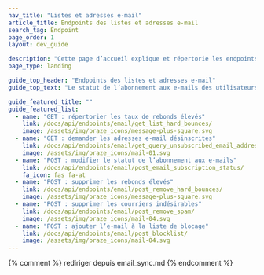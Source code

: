 ```yaml
---
nav_title: "Listes et adresses e-mail"
article_title: Endpoints des listes et adresses e-mail
search_tag: Endpoint
page_order: 1
layout: dev_guide

description: "Cette page d’accueil explique et répertorie les endpoints Braze de listes et adresses e-mail."
page_type: landing

guide_top_header: "Endpoints des listes et adresses e-mail"
guide_top_text: "Le statut de l’abonnement aux e-mails des utilisateurs peut être mis à jour et récupéré via Braze à l’aide d’une API RESTful. Vous pouvez utiliser l’API pour configurer une synchronisation bidirectionnelle entre Braze et d’autres systèmes de messagerie ou votre propre base de données."

guide_featured_title: ""
guide_featured_list:
  - name: "GET : répertorier les taux de rebonds élevés"
    link: /docs/api/endpoints/email/get_list_hard_bounces/
    image: /assets/img/braze_icons/message-plus-square.svg
  - name: "GET : demander les adresses e-mail désinscrites"
    link: /docs/api/endpoints/email/get_query_unsubscribed_email_addresses/
    image: /assets/img/braze_icons/mail-01.svg
  - name: "POST : modifier le statut de l’abonnement aux e-mails"
    link: /docs/api/endpoints/email/post_email_subscription_status/
    fa_icon: fas fa-at
  - name: "POST : supprimer les rebonds élevés"
    link: /docs/api/endpoints/email/post_remove_hard_bounces/
    image: /assets/img/braze_icons/message-plus-square.svg
  - name: "POST : supprimer les courriers indésirables"
    link: /docs/api/endpoints/email/post_remove_spam/
    image: /assets/img/braze_icons/mail-04.svg
  - name: "POST : ajouter l’e-mail à la liste de blocage"
    link: /docs/api/endpoints/email/post_blocklist/
    image: /assets/img/braze_icons/mail-04.svg
---
```

{% comment %}
rediriger depuis email_sync.md
{% endcomment %}
